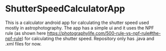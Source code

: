# ShutterSpeedCalculatorApp

This is a calculator android app for calculating the shutter speed used mostly in astrophotography. The app has a simple ui and it uses the NPF rule (as shown here https://photographylife.com/500-rule-vs-npf-rule#the-npf-rule) for calculating the shutter speed.
Repository only has .java and .xml files for now.
